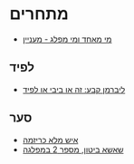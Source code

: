 # מתחרים

* [מי מאחד ומי מפלג - מעניין](https://twitter.com/LMalenboim/status/1369212483802693636?s=20)

## לפיד
* [ליברמן קבע: זה או ביבי או לפיד](https://youtu.be/adgC6GRnMOQ)

## סער
* [איש מלא כריזמה](https://twitter.com/yoavweintraub/status/1370061024179728388)
* [שאשא ביטון, מספר 2 במפלגה](https://twitter.com/BB_WE_Will_WIN/status/1370424841887756293?s=20)
